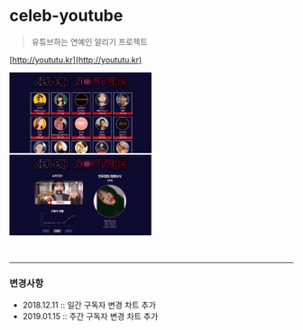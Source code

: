 # celeb-youtube

> 유튜브하는 연예인 알리기 프로젝트

[http://yoututu.kr](http://yoututu.kr)

<img src="./assets/yoututu1.PNG" width="50%">

<img src="./assets/yoututu2.PNG" width="50%">

&nbsp;

---

### 변경사항

- 2018.12.11 :: 일간 구독자 변경 차트 추가
- 2019.01.15 :: 주간 구독자 변경 차트 추가